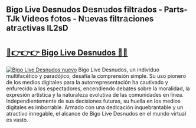 ## Bigo Live Desnudos D𝚎sn𝚞dos filtr𝚊dos - Parts-TJk Vid𝚎os f𝚘tos - N𝚞evas filtr𝚊ciones atr𝚊ctivas lL2sD

# <h2><a href="http://mb0qk4u.tromn.icu/?c=Bigo+Live+Desnudos">🔗👉👉👉 Bigo Live Desnudos 🔗🔗</a></h2>

[![Bigo Live Desnudos nuevo](https://i.imgur.com/pEAQMta.gif)](http://mb0qk4u.tromn.icu/?c=Bigo+Live+Desnudos)
Bigo Live Desnudos, un individuo multifacético y paradójico, desafía la comprensión simple. Su uso pionero de los medios digitales para la autorrepresentación ha cautivado y enfurecido a los espectadores, encendiendo debates sobre la moralidad, la expresión artística y la naturaleza evolutiva de las comunidades en línea. Independientemente de sus decisiones futuras, su huella en los medios digitales es imborrable. Armado con una dedicación inquebrantable y un atractivo innegable, el alcance de Bigo Live Desnudos en el mundo virtual es vasto.
